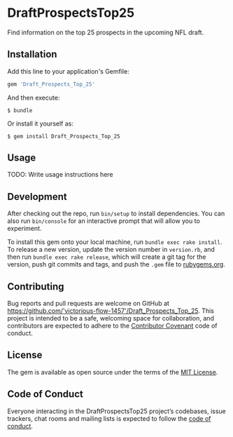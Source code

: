 # DraftProspectsTop25

Find information on the top 25 prospects in the upcoming NFL draft.

## Installation

Add this line to your application's Gemfile:

```ruby
gem 'Draft_Prospects_Top_25'
```

And then execute:

    $ bundle

Or install it yourself as:

    $ gem install Draft_Prospects_Top_25

## Usage

TODO: Write usage instructions here

## Development

After checking out the repo, run `bin/setup` to install dependencies. You can also run `bin/console` for an interactive prompt that will allow you to experiment.

To install this gem onto your local machine, run `bundle exec rake install`. To release a new version, update the version number in `version.rb`, and then run `bundle exec rake release`, which will create a git tag for the version, push git commits and tags, and push the `.gem` file to [rubygems.org](https://rubygems.org).

## Contributing

Bug reports and pull requests are welcome on GitHub at https://github.com/'victorious-flow-1457'/Draft_Prospects_Top_25. This project is intended to be a safe, welcoming space for collaboration, and contributors are expected to adhere to the [Contributor Covenant](http://contributor-covenant.org) code of conduct.

## License

The gem is available as open source under the terms of the [MIT License](https://opensource.org/licenses/MIT).

## Code of Conduct

Everyone interacting in the DraftProspectsTop25 project’s codebases, issue trackers, chat rooms and mailing lists is expected to follow the [code of conduct](https://github.com/'victorious-flow-1457'/Draft_Prospects_Top_25/blob/master/CODE_OF_CONDUCT.md).
